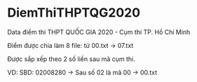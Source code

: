 # DiemThiTHPTQG2020
Data điểm thi THPT QUỐC GIA 2020 - Cụm thi TP. Hồ Chí Minh

Điểm được chia làm 8 file: từ 00.txt -> 07.txt

Được sắp xếp theo 2 số liền sau mã cụm thi.

VD: SBD: 02008280 -> Sau số 02 là mã 00 -> 00.txt
